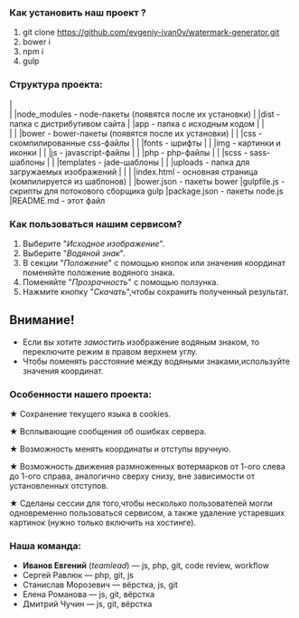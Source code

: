 ### **Как установить наш проект ?**
1. git clone https://github.com/evgeniy-ivan0v/watermark-generator.git
2. bower i
3. npm i
4. gulp

### **Структура проекта:**
|\
| |node_modules - node-пакеты (появятся после их установки)
| |dist - папка с дистрибутивом сайта
| |app  - папка с исходным кодом
| |\
| | |bower - bower-пакеты (появятся после их установки)
| | |css   - скомпилированные css-файлы
| | |fonts - шрифты
| | |img   - картинки и иконки
| | |js    - javascript-файлы
| | |php   - php-файлы
| | |scss  - sass-шаблоны
| | |templates - jade-шаблоны
| | |uploads   - папка для загружаемых изображений
| |
| |index.html  - основная страница (компилируется из шаблонов)
|
|bower.json  - пакеты bower
|gulpfile.js - скрипты для потокового сборщика gulp
|package.json - пакеты node.js
|README.md - этот файл

### **Как пользоваться нашим сервисом?**
1. Выберите "_Исходное изображение_".
2. Выберите "_Водяной знак_".
3. В секции "_Положение_" с помощью кнопок или значения координат поменяйте положение водяного знака. 
4. Поменяйте "_Прозрачность_" с помощью ползунка. 
5. Нажмите кнопку "_Скачать_",чтобы сохранить полученный результат.

## **Внимание!**
* Если вы хотите _замостить_ изображение водяным знаком, то переключите режим в правом верхнем углу.
* Чтобы поменять расстояние между водяными знаками,используйте значения координат.

### **Особенности нашего проекта**:
★ Сохранение текущего языка в cookies.

★ Всплывающие сообщения об ошибках сервера.

★ Возможность менять координаты и отступы вручную.

★ Возможность движения размноженных вотермарков от 1-ого слева до 1-ого справа, аналогично сверху снизу, вне зависимости от установленных отступов.

★ Сделаны сессии для того,чтобы несколько пользователей могли одновременно пользоваться сервисом, а также удаление устаревших картинок (нужно только включить на хостинге).


### **Наша команда:**
* **Иванов Евгений** (_teamlead_) — js, php, git, code review, workflow
* Сергей Равлюк — php, git, js
* Станислав Морозевич — вёрстка, js, git
* Елена Романова — js, git, вёрстка 
* Дмитрий Чучин — js, git, вёрстка
